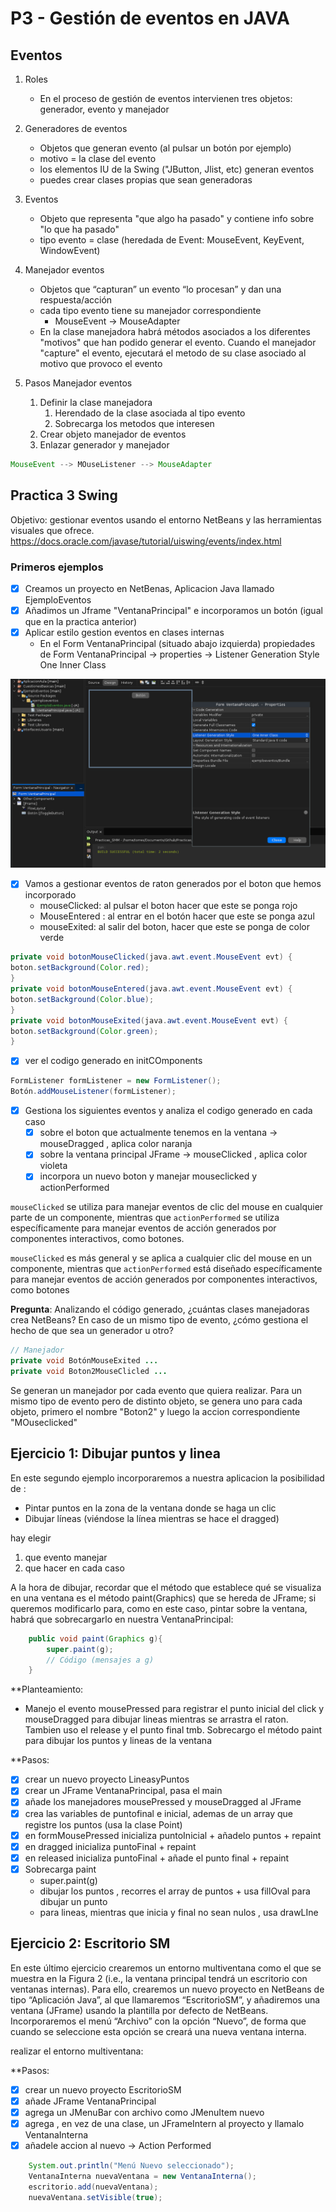 # P3 - Gestión de eventos en JAVA

## Eventos

1. Roles
	- En el proceso de gestión de eventos intervienen tres objetos: generador, evento y manejador

2. Generadores de eventos
	- Objetos que generan evento (al pulsar un botón por ejemplo)
	- motivo = la clase del evento 
	- los elementos IU de la Swing ("JButton, Jlist, etc) generan eventos
	- puedes crear clases propias que sean generadoras

3. Eventos
	- Objeto que representa "que algo ha pasado" y contiene info sobre "lo que ha pasado"
	- tipo evento = clase (heredada de Event: MouseEvent, KeyEvent, WindowEvent)

4. Manejador eventos
	- Objetos que “capturan” un evento “lo procesan” y dan una respuesta/acción
	- cada tipo evento tiene su manejador correspondiente
		- MouseEvent -> MouseAdapter
	- En la clase manejadora habrá métodos asociados a los diferentes "motivos" que han podido generar el evento. Cuando el manejador "capture" el evento, ejecutará el metodo de su clase asociado al motivo que provoco el evento

5. Pasos Manejador eventos
	1. Definir la clase manejadora
		1. Herendado de la clase asociada al tipo evento
		2. Sobrecarga los metodos que interesen
	2. Crear objeto manejador de eventos
	3. Enlazar generador y manejador

```java
MouseEvent --> MOuseListener --> MouseAdapter
```


## Practica 3 Swing

Objetivo: gestionar eventos usando el entorno NetBeans y las herramientas visuales que ofrece.
https://docs.oracle.com/javase/tutorial/uiswing/events/index.html

### Primeros ejemplos

- [x] Creamos un proyecto en NetBenas, Aplicacion Java llamado EjemploEventos
- [x] Añadimos un Jframe "VentanaPrincipal" e incorporamos un botón (igual que en la practica anterior)
- [x] Aplicar estilo gestion eventos en clases internas 
	- En el Form VentanaPrincipal (situado abajo izquierda) propiedades de Form VentanaPrincipal -> properties -> Listener Generation Style One Inner Class

![Texto Alternativo](Imagenes/2024-03-03_17-05.png)

- [x] Vamos a gestionar eventos de raton generados por el boton que hemos incorporado
	- mouseClicked: al pulsar el boton hacer que este se ponga rojo
	- MouseEntered : al entrar en el botón hacer que este se ponga azul
	- mouseExited: al salir del boton, hacer que este se ponga de color verde

```java 
private void botonMouseClicked(java.awt.event.MouseEvent evt) {
boton.setBackground(Color.red);
}
private void botonMouseEntered(java.awt.event.MouseEvent evt) {
boton.setBackground(Color.blue);
}
private void botonMouseExited(java.awt.event.MouseEvent evt) {
boton.setBackground(Color.green);
}
```

- [x] ver el codigo generado en initCOmponents 
```java
FormListener formListener = new FormListener();
Botón.addMouseListener(formListener);
```

- [x] Gestiona los siguientes eventos y analiza el codigo generado en cada caso
	- [x] sobre el boton que actualmente tenemos en la ventana -> mouseDragged , aplica color naranja
	- [x] sobre la ventana principal JFrame -> mouseClicked , aplica color violeta
	- [x] incorpora un nuevo boton y manejar mouseclicked y actionPerformed

`mouseClicked` se utiliza para manejar eventos de clic del mouse en cualquier parte de un componente, mientras que `actionPerformed` se utiliza específicamente para manejar eventos de acción generados por componentes interactivos, como botones.

`mouseClicked` es más general y se aplica a cualquier clic del mouse en un componente, mientras que `actionPerformed` está diseñado específicamente para manejar eventos de acción generados por componentes interactivos, como botones

**Pregunta**: Analizando el código generado, ¿cuántas clases manejadoras crea NetBeans? En caso de un mismo tipo de evento, ¿cómo gestiona el hecho de que sea un generador u otro?

```java
// Manejador
private void BotónMouseExited ...         
private void Boton2MouseClicled ...
```


Se generan un manejador por cada evento que quiera realizar. 
Para un mismo tipo de evento pero de distinto objeto, se genera uno para cada objeto, primero el nombre "Boton2" y luego la accion correspondiente "MOuseclicked"


## Ejercicio 1: Dibujar puntos y linea

En este segundo ejemplo incorporaremos a nuestra aplicacion la posibilidad de :
- Pintar puntos en la zona de la ventana donde se haga un clic
- Dibujar líneas (viéndose la línea mientras se hace el dragged)

hay elegir
1. que evento manejar
2. que hacer en cada caso

A la hora de dibujar, recordar que el método que establece qué se visualiza en una ventana
es el método paint(Graphics) que se hereda de JFrame; si queremos modificarlo para, como
en este caso, pintar sobre la ventana, habrá que sobrecargarlo en nuestra VentanaPrincipal:

```java 
	public void paint(Graphics g){
		super.paint(g);
		// Código (mensajes a g)
	}
```

**Planteamiento:
- Manejo el evento mousePressed para registrar el punto inicial del click y mouseDragged para dibujar lineas mientras se arrastra el raton. Tambien uso el release y el punto final tmb. Sobrecargo el método paint para dibujar los puntos y lineas de la ventana 

**Pasos:
- [x] crear un nuevo proyecto LineasyPuntos 
- [x] crear un JFrame VentanaPrincipal, pasa el main
- [x] añade los manejadores mousePressed y mouseDragged al JFrame
- [x] crea las variables de puntofinal e inicial, ademas de un array que registre los puntos (usa la clase Point)
- [x] en formMousePressed inicializa puntoInicial + añadelo puntos + repaint
- [x] en dragged inicializa puntoFinal + repaint
- [x] en released inicializa puntoFinal  + añade el punto final +  repaint
- [x] Sobrecarga paint
	- super.paint(g)
	-  dibujar los puntos , recorres el array de puntos + usa fillOval para dibujar un punto
	-  para lineas, mientras que inicia y final no sean nulos , usa drawLIne

## Ejercicio 2: Escritorio SM
En este último ejercicio crearemos un entorno multiventana como el que se muestra en la
Figura 2 (i.e., la ventana principal tendrá un escritorio con ventanas internas). Para ello, crearemos un nuevo proyecto en NetBeans de tipo “Aplicación Java”, al que llamaremos “EscritorioSM”, y añadiremos una ventana (JFrame) usando la plantilla por defecto de NetBeans. Incorporaremos el menú “Archivo” con la opción “Nuevo”, de forma que cuando se seleccione esta opción se creará una nueva ventana interna.

realizar el entorno multiventana:

**Pasos:
- [x] crear un nuevo proyecto EscritorioSM
- [x] añade JFrame VentanaPrincipal
- [x] agrega un JMenuBar con archivo como JMenuItem nuevo
- [x] agrega , en vez de una clase, un JFrameIntern al proyecto y llamalo VentanaInterna 
- [x] añadele accion al nuevo -> Action Performed 
```java 
	System.out.println("Menú Nuevo seleccionado");
	VentanaInterna nuevaVentana = new VentanaInterna();
	escritorio.add(nuevaVentana);
    nuevaVentana.setVisible(true);
```
